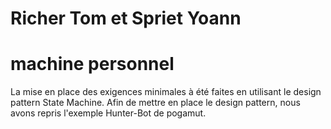 # Richer Tom et Spriet Yoann
# machine personnel

La mise en place des exigences minimales à été faites en utilisant le design pattern State Machine.
Afin de mettre en place le design pattern, nous avons repris l'exemple Hunter-Bot de pogamut.


